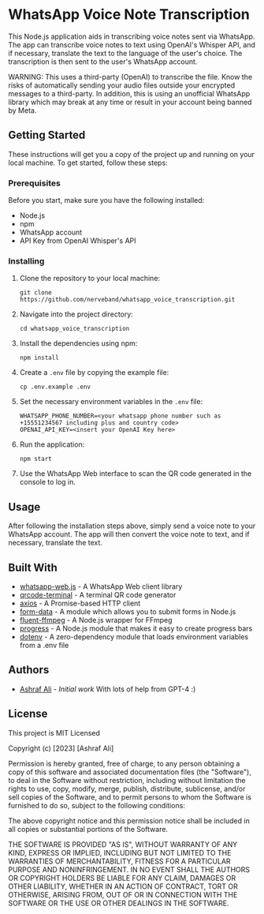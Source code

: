 # WhatsApp Voice Note Transcription

This Node.js application aids in transcribing voice notes sent via WhatsApp. The app can transcribe voice notes to text using OpenAI's Whisper API, and if necessary, translate the text to the language of the user's choice. The transcription is then sent to the user's WhatsApp account.

WARNING: This uses a third-party (OpenAI) to transcribe the file. Know the risks of automatically sending your audio files outside your encrypted messages to a third-party. In addition, this is using an unofficial WhatsApp library which may break at any time or result in your account being banned by Meta. 

## Getting Started
These instructions will get you a copy of the project up and running on your local machine. To get started, follow these steps:

### Prerequisites
Before you start, make sure you have the following installed:

* Node.js
* npm
* WhatsApp account
* API Key from OpenAI Whisper's API

### Installing
1. Clone the repository to your local machine: 

   ```
   git clone https://github.com/nerveband/whatsapp_voice_transcription.git
   ```
   
2. Navigate into the project directory:

   ```
   cd whatsapp_voice_transcription
   ```

3. Install the dependencies using npm:

   ```
   npm install
   ```

4. Create a `.env` file by copying the example file:

   ```
   cp .env.example .env
   ```
   
5. Set the necessary environment variables in the `.env` file:

   ```
   WHATSAPP_PHONE_NUMBER=<your whatsapp phone number such as +15551234567 including plus and country code>
   OPENAI_API_KEY=<insert your OpenAI Key here>
   ```
   
6. Run the application:

   ```
   npm start
   ```
   
7. Use the WhatsApp Web interface to scan the QR code generated in the console to log in.

## Usage

After following the installation steps above, simply send a voice note to your WhatsApp account. The app will then convert the voice note to text, and if necessary, translate the text.

## Built With

* [whatsapp-web.js](https://github.com/pedroslopez/whatsapp-web.js) - A WhatsApp Web client library
* [qrcode-terminal](https://github.com/gtanner/qrcode-terminal) - A terminal QR code generator
* [axios](https://github.com/axios/axios) - A Promise-based HTTP client
* [form-data](https://github.com/form-data/form-data) - A module which allows you to submit forms in Node.js
* [fluent-ffmpeg](https://github.com/fluent-ffmpeg/node-fluent-ffmpeg) - A Node.js wrapper for FFmpeg
* [progress](https://github.com/tj/node-progress) - A Node.js module that makes it easy to create progress bars
* [dotenv](https://github.com/motdotla/dotenv) - A zero-dependency module that loads environment variables from a .env file

## Authors

* [Ashraf Ali](https://ashrafali.net) - *Initial work*
With lots of help from GPT-4 :)

## License

This project is MIT Licensed

Copyright (c) [2023] [Ashraf Ali]

Permission is hereby granted, free of charge, to any person obtaining a copy
of this software and associated documentation files (the "Software"), to deal
in the Software without restriction, including without limitation the rights
to use, copy, modify, merge, publish, distribute, sublicense, and/or sell
copies of the Software, and to permit persons to whom the Software is
furnished to do so, subject to the following conditions:

The above copyright notice and this permission notice shall be included in all
copies or substantial portions of the Software.

THE SOFTWARE IS PROVIDED "AS IS", WITHOUT WARRANTY OF ANY KIND, EXPRESS OR
IMPLIED, INCLUDING BUT NOT LIMITED TO THE WARRANTIES OF MERCHANTABILITY,
FITNESS FOR A PARTICULAR PURPOSE AND NONINFRINGEMENT. IN NO EVENT SHALL THE
AUTHORS OR COPYRIGHT HOLDERS BE LIABLE FOR ANY CLAIM, DAMAGES OR OTHER
LIABILITY, WHETHER IN AN ACTION OF CONTRACT, TORT OR OTHERWISE, ARISING FROM,
OUT OF OR IN CONNECTION WITH THE SOFTWARE OR THE USE OR OTHER DEALINGS IN THE
SOFTWARE.
